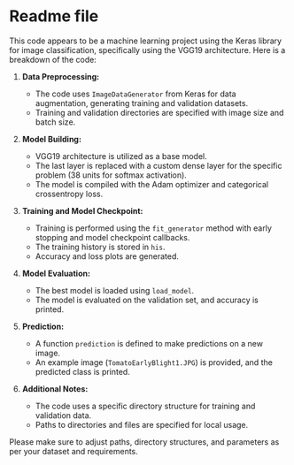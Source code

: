

# Readme file

This code appears to be a machine learning project using the Keras library for image classification, specifically using the VGG19 architecture. Here is a breakdown of the code:

1. **Data Preprocessing:**
   - The code uses `ImageDataGenerator` from Keras for data augmentation, generating training and validation datasets.
   - Training and validation directories are specified with image size and batch size.

2. **Model Building:**
   - VGG19 architecture is utilized as a base model.
   - The last layer is replaced with a custom dense layer for the specific problem (38 units for softmax activation).
   - The model is compiled with the Adam optimizer and categorical crossentropy loss.

3. **Training and Model Checkpoint:**
   - Training is performed using the `fit_generator` method with early stopping and model checkpoint callbacks.
   - The training history is stored in `his`.
   - Accuracy and loss plots are generated.

4. **Model Evaluation:**
   - The best model is loaded using `load_model`.
   - The model is evaluated on the validation set, and accuracy is printed.

5. **Prediction:**
   - A function `prediction` is defined to make predictions on a new image.
   - An example image (`TomatoEarlyBlight1.JPG`) is provided, and the predicted class is printed.

6. **Additional Notes:**
   - The code uses a specific directory structure for training and validation data.
   - Paths to directories and files are specified for local usage.

Please make sure to adjust paths, directory structures, and parameters as per your dataset and requirements.


